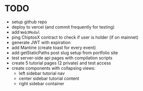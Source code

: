 # TODO

- setup github repo
- deploy to vercel (and commit frequently for testing)
- add `Web3Modal` 
- ping ChiptosX contract to check if user is holder (if on mainnet)
- generate JWT with expiration
- add Mantine (create toast for every event)
- add getStaticPaths post slug setup from portfolio site
- test server-side api pages with compilation scripts
- create 5 tutorial pages (2 private) and test access
- create components with collapsing views:
  - left sidebar tutorial nav
  - center sidebar tutorial content
  - right sidebar container
